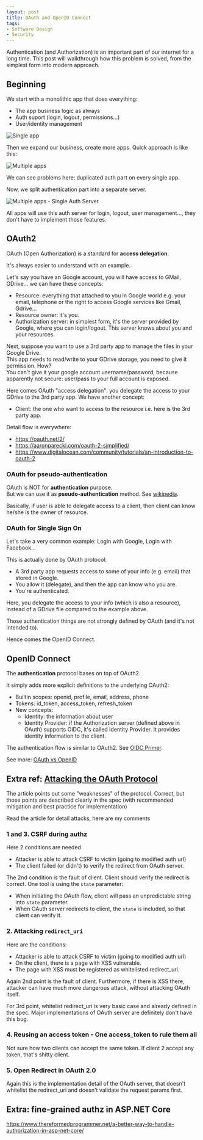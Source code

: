 ```yaml
---
layout: post
title: OAuth and OpenID Connect
tags:
- Software Design
- Security
---
```


Authentication (and Authorization) is an important part of our internet for a long time.
This post will walkthrough how this problem is solved, from the simplest form into modern approach.

## Beginning

We start with a monolithic app that does everything:
- The app business logic as always
- Auth suport (login, logout, permissions...)
- User/identity management

![Single app]({{site.url}}/images/auth/single-app.jpg)

Then we expand our business, create more apps. Quick approach is like this:

![Multiple apps]({{site.url}}/images/auth/multi-apps.jpg)

We can see problems here: duplicated auth part on every single app.

Now, we split authentication part into a separate server.

![Multiple apps - Single Auth Server]({{site.url}}/images/auth/multi-apps-single-as.jpg)

All apps will use this auth server for login, logout, user management..., they don't have to implement those features.

## OAuth2

OAuth (Open Authorization) is a standard for **access delegation**.

It's always easier to understand with an example.

Let's say you have an Google account, you will have access to GMail, GDrive... we can have these concepts:
- Resource: everything that attached to you in Google world e.g. your email, telephone or the right to access Google services like Gmail, Gdrive...
- Resource owner: it's you.
- Authorization server: in simplest form, it's the server provided by Google, where you can login/logout.
This server knows about you and your resources.

Next, suppose you want to use a 3rd party app to manage the files in your Google Drive.  
This app needs to read/write to your GDrive storage, you need to give it permission. How?  
You can't give it your google account username/password, because apparently not secure: user/pass to your full account is exposed.

Here comes OAuth "access delegation": you delegate the access to your GDrive to the 3rd party app. We have another concept:
- Client: the one who want to access to the resource i.e. here is the 3rd party app.

Detail flow is everywhere:
- https://oauth.net/2/
- https://aaronparecki.com/oauth-2-simplified/
- https://www.digitalocean.com/community/tutorials/an-introduction-to-oauth-2

### OAuth for **pseudo-authentication**

OAuth is NOT for **authentication** purpose.  
But we can use it as **pseudo-authentication** method. See [wikipedia](https://en.wikipedia.org/wiki/OAuth#OpenID_vs._pseudo-authentication_using_OAuth).

Basically, if user is able to delegate access to a client, then client can know he/she is the owner of resource.

### OAuth for Single Sign On

Let's take a very common example: Login with Google, Login with Facebook...

This is actually done by OAuth protocol:
- A 3rd party app requests access to some of your info (e.g. email) that stored in Google.
- You allow it (delegate), and then the app can know who you are.
- You're authenticated.

Here, you delegate the access to your info (which is also a resource), instead of a GDrive file compared to the example above.

Those authentication things are not strongly defined by OAuth (and it's not intended to).

Hence comes the OpenID Connect.

## OpenID Connect

The **authentication** protocol bases on top of OAuth2.

It simply adds more explicit definitions to the underlying OAuth2:
- Builtin scopes: openid, profile, email, address, phone
- Tokens: id_token, access_token, refresh_token
- New concepts:
  - Identity: the information about user
  - Identity Provider: if the Authorization server (defined above in OAuth) supports OIDC, it's called Identity Provider. It provides identity information to the client.

The authentication flow is similar to OAuth2. See [OIDC Primer](https://developer.okta.com/blog/2017/07/25/oidc-primer-part-2).

See more: [OAuth vs OpenID](https://stackoverflow.com/a/6915454/6445037)

## Extra ref: [Attacking the OAuth Protocol](https://dhavalkapil.com/blogs/Attacking-the-OAuth-Protocol/)

The article points out some "weaknesses" of the protocol. Correct, but those points are described clearly in the spec (with recommended mitigation and best practice for implementation)

Read the article for detail attacks, here are my comments

### 1 and 3. CSRF during authz

Here 2 conditions are needed
- Attacker is able to attack CSRF to victim (going to modified auth url)
- The client failed (or didn't) to verify the redirect from OAuth server.

The 2nd condition is the fault of client. Client should verify the redirect is correct. One tool is using the `state` parameter:
- When initiating the OAuth flow, client will pass an unpredictable string into `state` parameter.
- When OAuth server redirects to client, the `state` is included, so that client can verify it.

### 2. Attacking `redirect_uri`

Here are the conditions:
- Attacker is able to attack CSRF to victim (going to modified auth url)
- On the client, there is a page with XSS vulnerable.
- The page with XSS must be registered as whitelisted redirect_uri.

Again 2nd point is the fault of client. Furthermore, if there is XSS there, attacker can have much more dangerous attack, without attacking OAuth itself.

For 3rd point, whitelist redirect_uri is very basic case and already defined in the spec. Major implementations of OAuth server are definitely don't have this bug.

### 4. Reusing an access token - One access_token to rule them all

Not sure how two clients can accept the same token. If client 2 accept any token, that's shitty client.

### 5. Open Redirect in OAuth 2.0

Again this is the implementation detail of the OAuth server, that doesn't whitelist the redirect_uri and doesn't validate the request params first.


## Extra: fine-grained authz in ASP.NET Core

https://www.thereformedprogrammer.net/a-better-way-to-handle-authorization-in-asp-net-core/
